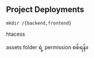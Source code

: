 ## Project Deployments

```
mkdir /{backend,frontend}
```

htacess

assets folder ရဲ့ permission စစ်ရန်။



